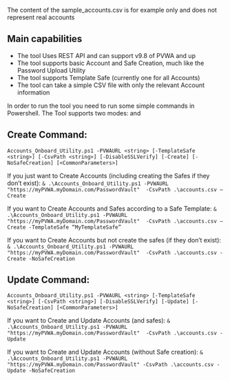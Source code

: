 The content of the sample_accounts.csv is for example only and does not represent real accounts

Main capabilities
-----------------
- The tool Uses REST API and can support v9.8 of PVWA and up
- The tool supports basic Account and Safe Creation, much like the Password Upload Utility
- The tool supports Template Safe (currently one for all Accounts)
- The tool can take a simple CSV file with only the relevant Account information

In order to run the tool you need to run some simple commands in Powershell.
The Tool supports two modes: <Create> and <Update>

Create Command:
---------------
`Accounts_Onboard_Utility.ps1 -PVWAURL <string> [-TemplateSafe <string>] [-CsvPath <string>] [-DisableSSLVerify] [-Create] [-NoSafeCreation] [<CommonParameters>]`

If you just want to Create Accounts (including creating the Safes if they don’t exist):
`& .\Accounts_Onboard_Utility.ps1 -PVWAURL "https://myPVWA.myDomain.com/PasswordVault"  -CsvPath .\accounts.csv –Create`

If you want to Create Accounts and Safes according to a Safe Template:
`& .\Accounts_Onboard_Utility.ps1 -PVWAURL "https://myPVWA.myDomain.com/PasswordVault"  -CsvPath .\accounts.csv –Create -TemplateSafe “MyTemplateSafe”`

If you want to Create Accounts but not create the safes (if they don’t exist):
`& .\Accounts_Onboard_Utility.ps1 -PVWAURL "https://myPVWA.myDomain.com/PasswordVault"  -CsvPath .\accounts.csv -Create -NoSafeCreation`

Update Command:
---------------
`Accounts_Onboard_Utility.ps1 -PVWAURL <string> [-TemplateSafe <string>] [-CsvPath <string>] [-DisableSSLVerify] [-Update] [-NoSafeCreation] [<CommonParameters>]`

If you want to Create and Update Accounts (and safes):
`& .\Accounts_Onboard_Utility.ps1 -PVWAURL "https://myPVWA.myDomain.com/PasswordVault"  -CsvPath .\accounts.csv -Update`

If you want to Create and Update Accounts (without Safe creation):
`& .\Accounts_Onboard_Utility.ps1 -PVWAURL "https://myPVWA.myDomain.com/PasswordVault" -CsvPath .\accounts.csv -Update -NoSafeCreation`

